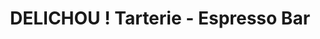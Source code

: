 ---
title: "DELICHOU ! Tarterie - Espresso Bar"
url: /bourges/delichou-tarterie-espresso-bar/
shop: vacant
---